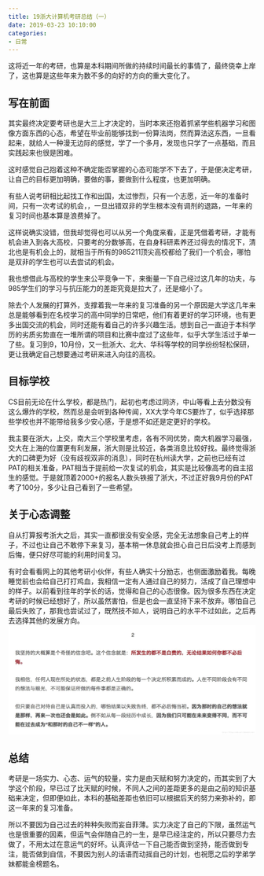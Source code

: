 ```yaml
---
title: 19浙大计算机考研总结（一）
date: 2019-03-23 10:10:00
categories:
- 日常
---
```

这将近一年的考研，也算是本科期间所做的持续时间最长的事情了，最终侥幸上岸了，这也算是这些年来为数不多的向好的方向的重大变化了。
<!--more-->

## 写在前面
其实最终决定要考研也是大三上才决定的，当时本来还抱着抓紧学些机器学习和图像方面东西的心态，希望在毕业前能够找到一份算法岗，然而算法这东西，一旦看起来，就给人一种漫无边际的感觉，学了一个多月，发现也只学了一点基础，而且实践起来也很是困难。

这时感觉自己抱着这种不确定能否掌握的心态可能学不下去了，于是便决定考研，让自己的目标更加明确，要做的事，要做到什么程度，也更加明确。

有些人说考研相比起找工作和出国，太过惨烈，只有一个志愿，近一年的准备时间，只有一次考试的机会，，一旦出错双非的学生根本没有调剂的退路，一年来的复习时间也基本算是浪费掉了。

这样说确实没错，但我却觉得也可以从另一个角度来看，正是凭借着考研，才能有机会进入到各大高校，只要考的分数够高，在自身科研素养还过得去的情况下，清北也是有机会上的，就相当于所有的985211顶尖高校都给了我们一个机会，哪怕是双非的学生也可以去尝试的机会。

我也想借此与高校的学生来公平竞争一下，来衡量一下自己经过这几年的功夫，与985学生们的学习与抗压能力的差距究竟是拉大了，还是缩小了。

除去个人发展的打算外，支撑着我一年来的复习准备的另一个原因是大学这几年来总是能够看到在名校学习的高中同学的日常吧，他们有着更好的学习环境，也有更多出国交流的机会，同时还能有着自己的许多兴趣生活。想到自己一直迫于本科学历的劣质劣势直在一堆所谓的项目和比赛中度过了这些年，似乎大学生活过于单一了些。复习到9，10月份，又一批浙大、北大、华科等学校的同学纷纷轻松保研，更让我确定自己想要通过考研来进入向往的高校。

## 目标学校
CS目前无论在什么学校，都是热门，起初也考虑过同济，中山等看上去分数没有这么爆炸的学校，然而总是会听到各种传闻，XX大学今年CS要炸了，似乎选择那些学校也并不能带给我多少安心感，于是想不如还是定更好的学校。

我主要在浙大，上交，南大三个学校里考虑，各有不同优势，南大机器学习最强，交大在上海的位置更有利发展，浙大则是比较近，各类消息比较好找。最终觉得浙大的口碑更为好（没有歧视双非的消息），同时在杭州读大学，之前也已经有过PAT的相关准备，PAT相当于提前给一次复试的机会，其实是比较像高考的自主招生的感觉。于是就顶着2000+的报名人数头铁报了浙大，不过正好我9月份的PAT考了100分，多少让自己看到了一些希望。

## 关于心态调整
自从打算报考浙大之后，其实一直都很没有安全感，完全无法想象自己考上的样子，不过也让自己不敢停下来复习，基本稍一休息就会担心自己日后没考上而感到后悔，便只好尽可能的利用时间复习。

有时会看看网上的其他考研小伙伴，有些人确实十分励志，也侧面激励着我。每晚睡觉前也会给自己打打鸡血，我相信一定有人通过自己的努力，活成了自己理想中的样子。以前看到往年的学长的话，觉得和自己的心态很像。因为很多东西在决定考研的时候已经想好了，所以虽然害怕，但是也会一直坚持下来不放弃。哪怕自己最后失败了，那我也尝试过了，既然技不如人，说明自己的水平不过如此，之后再去选择其他的发展方向。
![不必后悔](/img/P1.jpg)

## 总结
考研是一场实力、心态、运气的较量，实力是由天赋和努力决定的，而其实到了大学这个阶段，早已过了比天赋的时候，不同人之间的差距更多的是由之前的知识基础来决定，但即便如此，本科的基础差距也依旧可以根据后天的努力来弥补的，即这一年来的复习准备。

所以不要因为自己过去的种种失败而妄自菲薄。实力决定了自己的下限，虽然运气也是很重要的因素，但运气会伴随自己的一生，是早已经注定的，所以只要尽力去做了，不用太过在意运气的好坏。认真评估一下自己能否做到坚持，能否做到专注，能否做到自信，不要因为别人的话语而动摇自己的计划，也祝愿之后的学弟学妹都能金榜题名。

